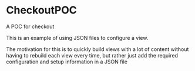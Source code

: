 # CheckoutPOC
A POC for checkout

This is an example of using JSON files to configure a view.

The motivation for this is to quickly build views with a lot of content without having to rebuild each view every time, but rather just add the required configuration and setup information in a JSON file
